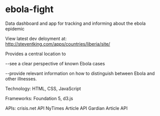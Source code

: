 ebola-fight
===========

Data dashboard and app for tracking and informing about the ebola epidemic 

View latest dev deloyment at: http://steventking.com/apps/countries/liberia/site/

Provides a central location to 

--see a clear perspective of known Ebola cases

--provide relevant information on how to distinguish between Ebola and other illnesses.

Technology:
HTML, CSS, JavaScript

Frameworks:
Foundation 5, d3.js

APIs:
crisis.net API
NyTimes Article API
Gardian Article API
